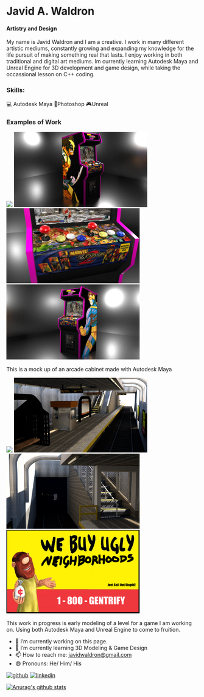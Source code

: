# Javid A. Waldron
#### Artistry and Design

My name is Javid Waldron and I am a creative. I work in many different artistic mediums, constantly growing and expanding my knowledge for the life pursuit of making something real that lasts. I enjoy working in both traditional and digital art mediums. Im currently learning Autodesk Maya and Unreal Engine for 3D development and game design, while taking the occassional lesson on C++ coding. 

### Skills: 
💻 Autodesk Maya 
🎨Photoshop
🎮Unreal

### Examples of Work
<img src="https://github.com/javidwaldron/javidwaldron/blob/main/brighter.gif" width="350" /> <img src="https://github.com/javidwaldron/javidwaldron/blob/main/matchcontrast1.png" width="350" /> <img src="https://github.com/javidwaldron/javidwaldron/blob/main/insta3.jpg" width="350" /> <img src="https://github.com/javidwaldron/javidwaldron/blob/main/insta1.jpg" width="350" />

This is a mock up of an arcade cabinet made with Autodesk Maya

<img src="https://github.com/javidwaldron/javidwaldron/blob/main/test.gif" width="350" /> <img src="https://github.com/javidwaldron/javidwaldron/blob/main/rug%20insta.jpg" width="350" /> <img src="https://github.com/javidwaldron/javidwaldron/blob/main/Rugglesprogress338.jpg" width="350" /> <img src="https://github.com/javidwaldron/javidwaldron/blob/main/Uglyhousesnograffiti.png" width="350" /> 





This work in progress is early modeling of a level for a game I am working on. Using both Autodesk Maya and Unreal Engine to come to fruition.


- 🔭 I’m currently working on this page. 
- 🌱 I’m currently learning 3D Modeling & Game Design 
- 📫 How to reach me: javidwaldron@gmail.com 
- 😄 Pronouns: He/ Him/ His 


[<img src='https://cdn.jsdelivr.net/npm/simple-icons@3.0.1/icons/github.svg' alt='github' height='40'>](https://github.com/javidwaldron)  [<img src='https://cdn.jsdelivr.net/npm/simple-icons@3.0.1/icons/linkedin.svg' alt='linkedin' height='40'>](https://www.linkedin.com/in/Javid-waldron/) 




[![Anurag's github stats](https://github-readme-stats.vercel.app/api?username=javidwaldron)](https://github.com/anurghazra/github-readme-stats)
